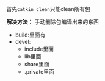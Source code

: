 首先`catkin clean`只能clean所有包

**解决方法：** 手动删除包编译出来的东西

* build:里面有
* devel:
  * include里面
  * lib里面
  * share里面
  * .private里面
    